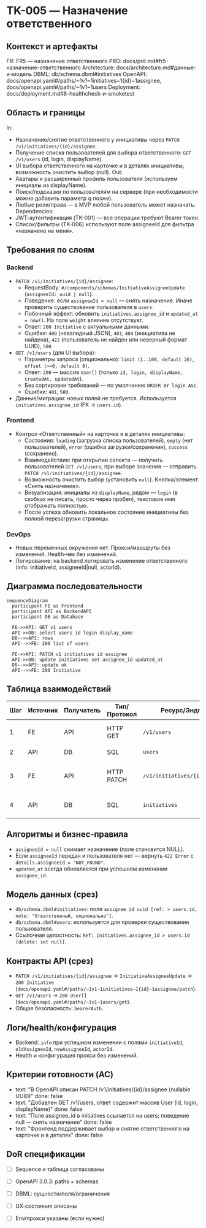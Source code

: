 # TK-005 — Назначение ответственного

## Контекст и артефакты
FR: FR5 — назначение ответственного
PRD: docs/prd.md#fr5-назначение-ответственного
Architecture: docs/architecture.md#данные-и-модель
DBML: db/schema.dbml#initiatives
OpenAPI: docs/openapi.yaml#/paths/~1v1~1initiatives~1{id}~1assignee, docs/openapi.yaml#/paths/~1v1~1users
Deployment: docs/deployment.md#8-healthcheck-и-smoketest

## Область и границы
In:
- Назначение/снятие ответственного у инициативы через `PATCH /v1/initiatives/{id}/assignee`.
- Получение списка пользователей для выбора ответственного: `GET /v1/users` (id, login, displayName).
- UI выбора ответственного на карточке и в деталях инициативы, возможность очистить выбор (null).
Out:
- Аватары и расширенный профиль пользователя (используем инициалы из displayName).
- Поиск/подсказки по пользователям на сервере (при необходимости можно добавить параметр q позже).
- Любые роли/права — в MVP любой пользователь может назначать.
Dependencies:
- JWT‑аутентификация (TK-001) — все операции требуют Bearer токен.
- Список/фильтры (TK-006) используют поле assigneeId для фильтра «назначено на меня».

## Требования по слоям
### Backend
- `PATCH /v1/initiatives/{id}/assignee`:
  - RequestBody: `#/components/schemas/InitiativeAssigneeUpdate` (`assigneeId: uuid | null`).
  - Поведение: если `assigneeId = null` — снять назначение. Иначе проверить существование пользователя в `users`.
  - Побочный эффект: обновить `initiatives.assignee_id` и `updated_at = now()`. На поле `weight` влияние отсутствует.
  - Ответ: `200 Initiative` с актуальными данными.
  - Ошибки: `400` (невалидный JSON), `401`, `404` (инициатива не найдена), `422` (пользователь не найден или неверный формат UUID), `500`.
- `GET /v1/users` (для UI выбора):
  - Параметры запроса (опционально): `limit (1..100, default 20)`, `offset (>=0, default 0)`.
  - Ответ: `200` — массив `User[]` (только `id, login, displayName, createdAt, updatedAt`).
  - Без сортировки требований — по умолчанию `ORDER BY login ASC`.
  - Ошибки: `401`, `500`.
- Данные/миграции: новых полей не требуется. Используется `initiatives.assignee_id` (FK → `users.id`).

### Frontend
- Контрол «Ответственный» на карточке и в деталях инициативы:
  - Состояния: `loading` (загрузка списка пользователей), `empty` (нет пользователей), `error` (ошибка загрузки/сохранения), `success` (сохранено).
  - Взаимодействие: при открытии селекта — получить пользователей `GET /v1/users`; при выборе значения — отправить `PATCH /v1/initiatives/{id}/assignee`.
  - Возможность очистить выбор (установить `null`). Кнопка/элемент «Снять назначение».
  - Визуализация: инициалы из `displayName`, рядом — `login` (в скобках не писать, просто через пробел), текстовое имя отображать полностью.
  - После успеха обновить локальное состояние инициативы без полной перезагрузки страницы.

### DevOps
- Новых переменных окружения нет. Прокси/маршруты без изменений. Health‑чек без изменений.
- Логирование: на backend логировать изменение ответственного (info: initiativeId, assigneeId|null, actorId).

## Диаграмма последовательности
```mermaid
sequenceDiagram
  participant FE as Frontend
  participant API as BackendAPI
  participant DB as Database

  FE->>API: GET v1 users
  API->>DB: select users id login display_name
  DB-->>API: rows
  API-->>FE: 200 list of users

  FE->>API: PATCH v1 initiatives id assignee
  API->>DB: update initiatives set assignee_id updated_at
  DB-->>API: update ok
  API-->>FE: 200 Initiative
```

## Таблица взаимодействий
| Шаг | Источник | Получатель | Тип/Протокол | Ресурс/Эндпоинт | Запрос (схема) | Ответ (схема) | Атрибуты/валидации | Ошибки | Побочные эффекты |
|-----|----------|------------|--------------|-----------------|----------------|----------------|--------------------|--------|------------------|
| 1 | FE | API | HTTP GET | `/v1/users` | — (limit, offset) | `User[]` | limit 1..100; offset ≥0 | 401/500 | — |
| 2 | API | DB | SQL | `users` | — | — | `ORDER BY login ASC` | — | — |
| 3 | FE | API | HTTP PATCH | `/v1/initiatives/{id}/assignee` | `#/components/schemas/InitiativeAssigneeUpdate` | `#/components/schemas/Initiative` | assigneeId is uuid or null; user must exist | 400/401/404/422/500 | update assignee_id, updated_at |
| 4 | API | DB | SQL | `initiatives` | — | — | FK assignee_id → users.id | — | коммит |

## Алгоритмы и бизнес‑правила
- `assigneeId = null` снимает назначение (поле становится NULL).
- Если `assigneeId` передан и пользователя нет — вернуть `422 Error` с `details.assigneeId = "NOT_FOUND"`.
- `updated_at` всегда обновляется при успешном изменении `assignee_id`.

## Модель данных (срез)
- `db/schema.dbml#initiatives`: поле `assignee_id uuid [ref: > users.id, note: "Ответственный, опционально"]`.
- `db/schema.dbml#users`: используется для проверки существования пользователя.
- Ссылочная целостность: `Ref: initiatives.assignee_id > users.id [delete: set null]`.

## Контракты API (срез)
- `PATCH /v1/initiatives/{id}/assignee` → `InitiativeAssigneeUpdate` → `200 Initiative` (`docs/openapi.yaml#/paths/~1v1~1initiatives~1{id}~1assignee/patch`).
- `GET /v1/users` → `200 User[]` (`docs/openapi.yaml#/paths/~1v1~1users/get`).
- Общая безопасность: `bearerAuth`.

## Логи/health/конфигурация
- Backend: `info` при успешном изменении с полями `initiativeId`, `oldAssigneeId`, `newAssigneeId`, `actorId`.
- Health и конфигурация прокси без изменений.

## Критерии готовности (AC)
- text: "В OpenAPI описан PATCH /v1/initiatives/{id}/assignee (nullable UUID)"
  done: false
- text: "Добавлен GET /v1/users, ответ содержит массив User (id, login, displayName)"
  done: false
- text: "Поле assignee_id в initiatives ссылается на users; поведение null — снять назначение"
  done: false
- text: "Фронтенд поддерживает выбор и снятие ответственного на карточке и в деталях"
  done: false

## DoR спецификации
- [ ] Sequence и таблица согласованы
- [ ] OpenAPI 3.0.3: paths + schemas
- [ ] DBML: сущности/поля/ограничения
- [ ] UX‑состояния описаны
- [ ] Env/прокси указаны (если нужно)


